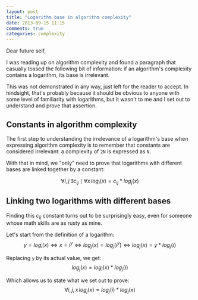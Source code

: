 ```yaml
---
layout: post
title: "Logarithm base in algorithm complexity"
date: 2013-09-15 11:15
comments: true
categories: complexity
---
```

Dear future self,

I was reading up on algorithm complexity and found a paragraph that casually tossed the following bit of information:
if an algorithm's complexity contains a logarithm, its base is irrelevant.

This was not demonstrated in any way, just left for the reader to accept. In hindsight, that's probably because it
should be obvious to anyone with some level of familiarity with logarithms, but it wasn't to me and I set out to
understand and prove that assertion.

<!-- more -->


## Constants in algorithm complexity

The first step to understanding the irrelevance of a logarithm's base when expressing algorithm complexity is to
remember that constants are considered irrelevant: a complexity of `2N` is expressed as `N`.

With that in mind, we "only" need to prove that logarithms with different bases are linked together by a constant:

$$\forall i,j \, \exists c_{ij} \mid \forall x \, log_i(x) = c_{ij} * log_j(x)$$



## Linking two logarithms with different bases

Finding this $c_{ij}$ constant turns out to be surprisingly easy, even for someone whose math skills are as rusty as
mine.

Let's start from the definition of a logarithm:
$$y = log_i(x) \Leftrightarrow x = i^y \Leftrightarrow log_j(x) = log_j(i^y) \Leftrightarrow log_j(x) = y * log_j(i)$$

Replacing `y` by its actual value, we get:
$$log_j(x) = log_i(x) * log_j(i)$$

Which allows us to state what we set out to prove:
$$\forall i,j,x \, log_j(x) = log_j(i) * log_j(x)$$
